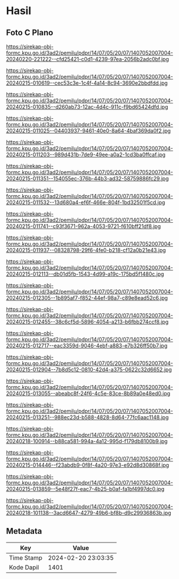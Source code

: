 # Hasil

## Foto C Plano

https://sirekap-obj-formc.kpu.go.id/3ad2/pemilu/pdpr/14/07/05/20/07/1407052007004-20240220-221222--cfd25421-c0d1-4239-97ea-2056b2adc0bf.jpg

https://sirekap-obj-formc.kpu.go.id/3ad2/pemilu/pdpr/14/07/05/20/07/1407052007004-20240215-010619--cec53c3e-1c4f-4a14-8c94-3690e2bbdfdd.jpg

https://sirekap-obj-formc.kpu.go.id/3ad2/pemilu/pdpr/14/07/05/20/07/1407052007004-20240215-010835--d260ab73-12ac-4d4c-911c-f9bd65424dfd.jpg

https://sirekap-obj-formc.kpu.go.id/3ad2/pemilu/pdpr/14/07/05/20/07/1407052007004-20240215-011025--04403937-9461-40e0-8a64-4baf369da0f2.jpg

https://sirekap-obj-formc.kpu.go.id/3ad2/pemilu/pdpr/14/07/05/20/07/1407052007004-20240215-011203--989d431b-7de9-49ee-a0a2-1cd3ba0ffcaf.jpg

https://sirekap-obj-formc.kpu.go.id/3ad2/pemilu/pdpr/14/07/05/20/07/1407052007004-20240215-011351--154055ec-376b-44b3-ad32-58759886fc29.jpg

https://sirekap-obj-formc.kpu.go.id/3ad2/pemilu/pdpr/14/07/05/20/07/1407052007004-20240215-011532--13d680a4-ef6f-466e-804f-1bd32501f5cd.jpg

https://sirekap-obj-formc.kpu.go.id/3ad2/pemilu/pdpr/14/07/05/20/07/1407052007004-20240215-011741--c93f3671-962a-4053-9721-f610bff21df8.jpg

https://sirekap-obj-formc.kpu.go.id/3ad2/pemilu/pdpr/14/07/05/20/07/1407052007004-20240215-011937--08328798-29f6-4fe0-b218-cf12a0b21e43.jpg

https://sirekap-obj-formc.kpu.go.id/3ad2/pemilu/pdpr/14/07/05/20/07/1407052007004-20240215-012113--db01d5fb-1543-4d99-a19c-175bd5f1480c.jpg

https://sirekap-obj-formc.kpu.go.id/3ad2/pemilu/pdpr/14/07/05/20/07/1407052007004-20240215-012305--1b895af7-f852-44ef-98a7-c89e8ead52c6.jpg

https://sirekap-obj-formc.kpu.go.id/3ad2/pemilu/pdpr/14/07/05/20/07/1407052007004-20240215-012455--38c6cf5d-5896-4054-a213-b6fbb274ccf8.jpg

https://sirekap-obj-formc.kpu.go.id/3ad2/pemilu/pdpr/14/07/05/20/07/1407052007004-20240215-012717--eac3359d-9046-4ebf-a883-e7b326ff50b7.jpg

https://sirekap-obj-formc.kpu.go.id/3ad2/pemilu/pdpr/14/07/05/20/07/1407052007004-20240215-012904--7b8d5c12-0810-42d4-a375-0622c32d6652.jpg

https://sirekap-obj-formc.kpu.go.id/3ad2/pemilu/pdpr/14/07/05/20/07/1407052007004-20240215-013055--abeabc8f-24f6-4c5e-83ce-8b89a0e48ed0.jpg

https://sirekap-obj-formc.kpu.go.id/3ad2/pemilu/pdpr/14/07/05/20/07/1407052007004-20240215-013251--988ec23d-b588-4828-8d64-77fc6aac1148.jpg

https://sirekap-obj-formc.kpu.go.id/3ad2/pemilu/pdpr/14/07/05/20/07/1407052007004-20240218-100914--b88ca581-994a-4a12-995d-f179db8100b9.jpg

https://sirekap-obj-formc.kpu.go.id/3ad2/pemilu/pdpr/14/07/05/20/07/1407052007004-20240215-014446--f23abdb9-0f8f-4a20-97e3-e92d8d30868f.jpg

https://sirekap-obj-formc.kpu.go.id/3ad2/pemilu/pdpr/14/07/05/20/07/1407052007004-20240215-013859--5e48f27f-eac7-4b25-b0af-fa1bf4997dc0.jpg

https://sirekap-obj-formc.kpu.go.id/3ad2/pemilu/pdpr/14/07/05/20/07/1407052007004-20240218-101138--3acd6647-4279-49b6-bf8b-d9c29936863b.jpg


## Metadata

| Key        | Value               |
| ---------- | ------------------- |
| Time Stamp | 2024-02-20 23:03:35 |
| Kode Dapil | 1401                |



